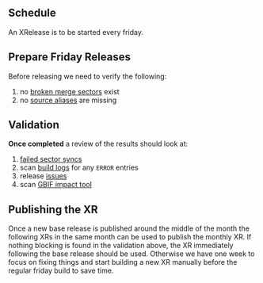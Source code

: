 ## Schedule
An XRelease is to be started every friday.

## Prepare Friday Releases
Before releasing we need to verify the following:

 1. no [broken merge sectors](https://www.checklistbank.org/catalogue/3/sector?broken=true&mode=merge) exist
 2. no [source aliases](https://www.checklistbank.org/catalogue/3/sources) are missing


## Validation 
**Once completed** a review of the results should look at:

 1. [failed sector syncs](https://www.checklistbank.org/catalogue/3/sector/sync?limit=25&offset=0&state=failed)
 2. scan [build logs](https://www.checklistbank.org/dataset/3LXRC/about) for any `ERROR` entries
 3. release [issues](https://www.checklistbank.org/dataset/3LXRC/issues)
 4. scan [GBIF impact tool](https://www.checklistbank.org/tools/gbif-impact)
 
## Publishing the XR
Once a new base release is published around the middle of the month the following XRs in the same month can be used to publish the monthly XR.
If nothing blocking is found in the validation above, the XR immediately following the base release should be used. Otherwise we have one week to focus on fixing things and start building a new XR manually before the regular friday build to save time.
